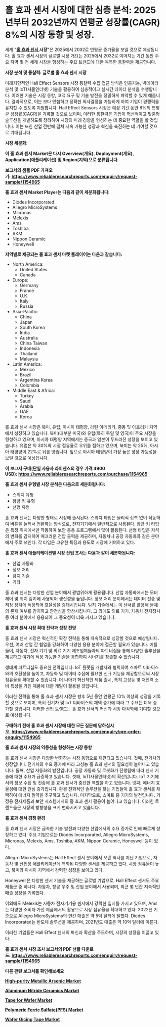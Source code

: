 <p><h1>홀 효과 센서 시장에 대한 심층 분석: 2025년부터 2032년까지 연평균 성장률(CAGR) 8%의 시장 동향 및 성장.</h1></p><p>세계 "<strong><a href="https://www.reliableresearchreports.com/hall-effect-sensors-r1154965?utm_campaign=106&utm_medium=8&utm_source=Github&utm_content=ia&utm_term=12012025&utm_id=hall-effect-sensors">홀 효과 센서&nbsp;</a></strong><strong>시장</strong>"은 2025에서 2032로 연평균 증가율을 보일 것으로 예상됩니다. 홀 효과 센서 시장의 글로벌 시장 개요는 2025에서 2032로 이어지는 기간 동안 주요 지역 및 전 세계 시장을 형성하는 주요 트렌드에 대한 독특한 통찰력을 제공합니다.</p>
<p><strong>시장 분석 및 통찰력: 글로벌 홀 효과 센서 시장</strong></p>
<p><p>미래지향적인 Hall Effect Sensors 시장 통찰력 수집 접근 방식은 인공지능, 빅데이터 분석 및 IoT(사물인터넷) 기술을 활용하여 심층적이고 실시간 데이터 분석을 수행합니다. 이러한 기술은 시장 동향, 고객 요구 및 기술 발전을 정밀하게 파악할 수 있게 해줍니다. 결과적으로, 이는 보다 민첩하고 정확한 의사결정을 가능하게 하여 기업이 경쟁력을 유지할 수 있도록 지원합니다. Hall Effect Sensors 시장은 예상 기간 동안 8%의 연평균 성장률(CAGR)을 기록할 것으로 보이며, 이러한 통찰력은 기업이 혁신적이고 맞춤형 솔루션을 개발하도록 장려하여 시장의 미래 경향을 형성하는 데 중요한 역할을 할 것입니다. 이는 또한 산업 전반에 걸쳐 지속 가능한 성장과 혁신을 촉진하는 데 기여할 것으로 기대됩니다.</p><a href="%7CAUTHORITHY_DOMAIN_URL%7C?utm_campaign=106&utm_medium=8&utm_source=Github&utm_content=ia&utm_term=12012025&utm_id=hall-effect-sensors"></a></p>
<p><strong>시장 세분화:</strong></p>
<p><strong>이 홀 효과 센서 Market은 다시 Overview(개요), Deployment(개요), Application(애플리케이션) 및 Region(지역)으로 분류됩니다.</strong></p>
<p><strong>보고서의 샘플 PDF 가져오기:&nbsp;<a href="https://www.reliableresearchreports.com/enquiry/request-sample/1154965?utm_campaign=106&utm_medium=8&utm_source=Github&utm_content=ia&utm_term=12012025&utm_id=hall-effect-sensors">https://www.reliableresearchreports.com/enquiry/request-sample/1154965</a></strong><strong></strong></p>
<p><strong>홀 효과 센서 Market Player는 다음과 같이 세분화됩니다:</strong></p>
<p><ul><li>Diodes Incorporated</li><li>Allegro MicroSystems</li><li>Micronas</li><li>Melexis</li><li>Ams</li><li>Toshiba</li><li>AKM</li><li>Nippon Ceramic</li><li>Honeywell</li></ul></p>
<p><strong>지역별로 제공되는 홀 효과 센서 마켓 플레이어는 다음과 같습니다:</strong></p>
<p><ul>
    <li>
        North America:
        <ul>
            <li>United States</li>
            <li>Canada</li>
        </ul>
    </li>
    <li>
        Europe:
        <ul>
            <li>Germany</li>
            <li>France</li>
            <li>U.K.</li>
            <li>Italy</li>
            <li>Russia</li>
        </ul>
    </li>
    <li>
        Asia-Pacific:
        <ul>
            <li>China</li>
            <li>Japan</li>
            <li>South Korea</li>
            <li>India</li>
            <li>Australia</li>
            <li>China Taiwan</li>
            <li>Indonesia</li>
            <li>Thailand</li>
            <li>Malaysia</li>
        </ul>
    </li>
    <li>
        Latin America:
        <ul>
            <li>Mexico</li>
            <li>Brazil</li>
            <li>Argentina Korea</li>
            <li>Colombia</li>
        </ul>
    </li>
    <li>
        Middle East & Africa:
        <ul>
            <li>Turkey</li>
            <li>Saudi</li>
            <li>Arabia</li>
            <li>UAE</li>
            <li>Korea</li>
        </ul>
    </li>
    </ul></p>
<p><p>홀 효과 센서 시장은 북미, 유럽, 아시아 태평양, 라틴 아메리카, 중동 및 아프리카 지역에서 성장하고 있습니다. 북미(대부분 미국)와 유럽(특히 독일 및 영국)이 주요 시장을 형성하고 있으며, 아시아 태평양 지역에서는 중국과 일본이 두드러진 성장을 보이고 있습니다. 유럽은 약 30%의 시장 점유율로 우위를 점하고 있으며, 북미는 약 25%, 아시아 태평양이 22%로 뒤를 잇습니다. 앞으로 아시아 태평양이 가장 높은 성장 가능성을 보일 것으로 예상됩니다.</p></p>
<p><strong>이 보고서 구매(단일 사용자 라이센스의 경우 가격 4900 USD):&nbsp;<a href="https://www.reliableresearchreports.com/purchase/1154965?utm_campaign=106&utm_medium=8&utm_source=Github&utm_content=ia&utm_term=12012025&utm_id=hall-effect-sensors">https://www.reliableresearchreports.com/purchase/1154965</a></strong></p>
<p><strong>홀 효과 센서 유형별 시장 분석은 다음으로 세분화됩니다:</strong></p>
<p><ul><li>스위치 유형</li><li>잠금 키 유형</li><li>선형 유형</li></ul></p>
<p><p>홀 효과 센서는 다양한 형태로 시장에 출시된다. 스위치 타입은 물리적 접촉 없이 작동하여 버튼을 눌러서 전환하는 방식으로, 전자기기에서 일반적으로 사용된다. 잠금 키 타입은 특정 위치에서만 작동하여 보안 응용 프로그램에서 많이 활용된다. 선형 타입은 자석의 변화를 감지하여 매끄러운 전압 출력을 제공하며, 자동차나 공장 자동화와 같은 분야에서 주로 쓰인다. 각 타입은 고유한 특징과 용도로 시장에 기여하고 있다.</p></p>
<p><strong>홀 효과 센서 애플리케이션별 시장 산업 조사는 다음과 같이 세분화됩니다:</strong></p>
<p><ul><li>산업 자동화</li><li>정보 처리</li><li>탐지 기술</li><li>기타</li></ul></p>
<p><p>홀 효과 센서는 다양한 산업 분야에서 광범위하게 활용됩니다. 산업 자동화에서는 모터 제어 및 위치 감지에 사용되어 생산성을 높입니다. 정보 처리 분야에서는 데이터 전송 및 저장 장치에 적용되어 효율성을 증대시킵니다. 탐지 기술에서는 이 센서를 활용해 물체의 존재 여부를 감지하고 안전성을 향상시킵니다. 그 외에도 의료 기기, 자동차 전자장치 등 여러 분야에서 응용되어 그 중요성이 더욱 커지고 있습니다.</p></p>
<p><strong>홀 효과 센서 시장 확대 전략과 성장 전망</strong></p>
<p><p>홀 효과 센서 시장은 혁신적인 확장 전략을 통해 지속적으로 성장할 것으로 예상됩니다. 우선, 여러 산업 간 협업을 강화하여 다양한 응용 분야에 접근할 필요가 있습니다. 예를 들어, 자동차, 전자 기기 및 의료 기기 제조업체들과의 파트너십을 통해 다양한 솔루션을 제공하고 여기에 적용 가능한 기술을 통합하여 시너지를 창출할 수 있습니다.</p><p>생태계 파트너십도 중요한 전략입니다. IoT 플랫폼 개발자와 협력하여 스마트 디바이스와의 호환성을 높이고, 자동화 및 데이터 수집에 필요한 신규 기능을 제공함으로써 시장 점유율을 확대할 수 있습니다. 더 나아가 혁신적인 제품 출시, 특히 고성능 및 저전력 소비 특성을 가진 제품에 대한 개발이 활용될 것입니다.</p><p>이러한 전략을 통해 홀 효과 센서 시장은 향후 5년 동안 연평균 10% 이상의 성장을 기록할 것으로 보이며, 특히 전기차 및 IoT 디바이스의 채택 증가에 따라 그 수요는 더욱 증가할 것입니다. 이러한 산업 트렌드는 홀 효과 센서의 혁신과 시장 다각화에 기여할 것으로 예상됩니다.</p></p>
<p><strong>구매하기 전에 홀 효과 센서 시장에 대한 모든 질문에 답하십시오.&nbsp;<a href="https://www.reliableresearchreports.com/enquiry/pre-order-enquiry/1154965?utm_campaign=106&utm_medium=8&utm_source=Github&utm_content=ia&utm_term=12012025&utm_id=hall-effect-sensors">https://www.reliableresearchreports.com/enquiry/pre-order-enquiry/1154965</a></strong><strong></strong></p>
<p><strong>홀 효과 센서 시장의 역동성을 형성하는 시장 동향</strong></p>
<p><p>홀 효과 센서 시장은 다양한 변화하는 시장 동향으로 재편되고 있습니다. 첫째, 전기차의 성장입니다. 전기차의 수요 증가에 따라 고성능 홀 효과 센서의 필요성이 늘어나고 있습니다. 둘째, 산업 자동화의 발전입니다. 공장 자동화 및 로봇화가 진행됨에 따라 센서 기술에 대한 수요가 급증하고 있습니다. 셋째, IoT(사물인터넷)의 확산입니다. IoT 기기에서의 정보 수집 및 전송에 홀 효과 센서가 중요한 역할을 하고 있습니다. 넷째, 에너지 효율성에 대한 관심 증가입니다. 환경 친화적인 솔루션을 찾는 기업들이 홀 효과 센서를 채택하여 에너지 절약을 추구하고 있습니다. 마지막으로, 스마트 홈 기기의 발전입니다. 가정용 전자제품과 보안 시스템에서의 홀 효과 센서 활용이 늘어나고 있습니다. 이러한 트렌드들은 시장의 방향성을 크게 변화시키고 있습니다.</p></p>
<p><strong>홀 효과 센서 경쟁 환경</strong></p>
<p><p>홀 효과 센서 시장은 급속한 기술 발전과 다양한 산업에서의 수요 증가로 인해 빠르게 성장하고 있다. 주요 기업으로는 Diodes Incorporated, Allegro MicroSystems, Micronas, Melexis, Ams, Toshiba, AKM, Nippon Ceramic, Honeywell 등이 있다. </p><p>Allegro MicroSystems는 Hall Effect 센서 분야에서 오랜 역사를 지닌 기업으로, 자동차 및 산업용 애플리케이션에 특화된 다양한 센서를 제공하고 있다. 시장 점유율이 높고, 북미와 아시아 지역에서 강력한 성장을 보이고 있다. </p><p>Honeywell은 다양한 센서 기술을 제공하는 글로벌 기업으로, Hall Effect 센서도 주요 제품군 중 하나다. 자동차, 항공 우주 및 산업 분야에서 사용되며, 최근 몇 년간 지속적인 매출 성장을 기록했다. </p><p>이외에도 Melexis는 자동차 전자기기용 센서에서 강력한 입지를 가지고 있으며, Ams는 다양한 소비자 가전 제품에서의 활용으로 시장 점유율을 확대하고 있다. 2022년 기준으로 Allegro MicroSystems의 연간 매출은 약 5억 달러에 달했다. Diodes Incorporated는 반도체 솔루션을 제공하며, 2021년도 매출은 약 10억 달러에 이른다. </p><p>이러한 기업들은 Hall Effect 센서의 혁신과 확산을 주도하며, 시장의 성장을 이끌고 있다.</p></p>
<p><strong>홀 효과 센서 시장 조사 보고서의 PDF 샘플 다운로드:&nbsp;<a href="https://www.reliableresearchreports.com/enquiry/request-sample/1154965?utm_campaign=106&utm_medium=8&utm_source=Github&utm_content=ia&utm_term=12012025&utm_id=hall-effect-sensors">https://www.reliableresearchreports.com/enquiry/request-sample/1154965</a></strong></p>
<p><strong></strong></p>
<p><strong></strong></p>
<p><strong></strong></p>
<p><strong></strong></p>
<p><strong>다른 관련 보고서를 확인해보세요</strong></p>
<p><strong><p><a href="https://github.com/DixieGrimes/Market-Research-Report-List-1/blob/main/high-purity-metallic-arsenic-market.md?utm_campaign=106&utm_medium=8&utm_source=Github&utm_content=ia&utm_term=12012025&utm_id=hall-effect-sensors">High-purity Metallic Arsenic Market</a></p><p><a href="https://github.com/ParvinKhatun77/Market-Research-Report-List-1/blob/main/aluminum-nitride-ceramics-market.md?utm_campaign=106&utm_medium=8&utm_source=Github&utm_content=ia&utm_term=12012025&utm_id=hall-effect-sensors">Aluminum Nitride Ceramics Market</a></p><p><a href="https://github.com/nathandecarvalho/Market-Research-Report-List-5/blob/main/tape-for-wafer-market.md?utm_campaign=106&utm_medium=8&utm_source=Github&utm_content=ia&utm_term=12012025&utm_id=hall-effect-sensors">Tape for Wafer Market</a></p><p><a href="https://github.com/stephaniwo144/Market-Research-Report-List-1/blob/main/polymeric-ferric-sulfatepfs-market.md?utm_campaign=106&utm_medium=8&utm_source=Github&utm_content=ia&utm_term=12012025&utm_id=hall-effect-sensors">Polymeric Ferric Sulfate(PFS) Market</a></p><p><a href="https://github.com/abbislposival/Market-Research-Report-List-1/blob/main/wafer-gicing-tape-market.md?utm_campaign=106&utm_medium=8&utm_source=Github&utm_content=ia&utm_term=12012025&utm_id=hall-effect-sensors">Wafer Gicing Tape Market</a></p></strong></p>